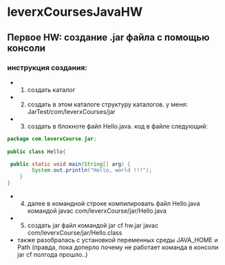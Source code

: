 # leverxCoursesJavaHW
## Первое HW: создание .jar файла с помощью консоли 
### инструкция создания:
- 1. создать каталог 
- 2. создать в этом каталоге структуру каталогов. у меня:  JarTest/com/leverxCourses/jar
- 3. создать в блокноте файл Нello.java. код в файле следующий:
```java
package com.leverxCourse.jar;
 
public class Hello{

 public static void main(String[] arg) {
        System.out.println("Hello, world !!!");
    }
}
```
- 4. далее в командной строке компилировать файл Hello.java командой javac com/leverxCourse/jar/Hello.java
- 5. создать jar файл командой jar cf hw.jar javac com/leverxCourse/jar/Hello.class
- также разобралась с установкой переменных среды JAVA_HOME и Path (правда, пока доперло почему не работает команда в консоли jar cf полгода прошло..)
